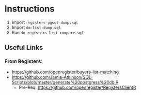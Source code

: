 # Instructions

1. Import `registers-pgsql-dump.sql`
2. Import `dm-list-dump.sql`
3. Run `dm-registers-list-compare.sql`

## Useful Links

### From Registers:

- https://github.com/openregister/buyers-list-matching
- https://github.com/Jamie-Atkinson/SQL-Scripts/blob/master/generate%20postgress%20db.R
  - Pre-Req: https://github.com/openregister/RegistersClientR
